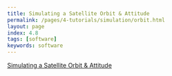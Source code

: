 ```yaml
---
title: Simulating a Satellite Orbit & Attitude
permalink: /pages/4-tutorials/simulation/orbit.html
layout: page
index: 4.8
tags: [software]
keywords: software
---
```

[Simulating a Satellite Orbit & Attitude](https://docs.google.com/document/d/1nrOId7-6iBiTzjoFnFobEZpwlmBhdKSEu3mWkHiQ094/edit#heading=h.1tivxlymtpph)
